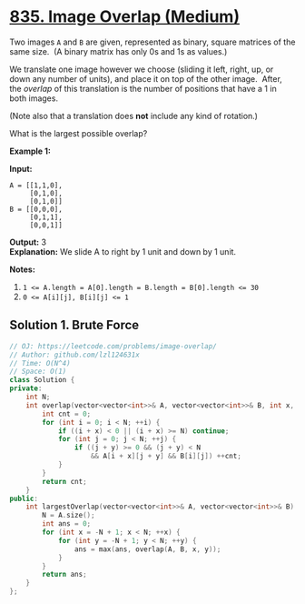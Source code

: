 # [835. Image Overlap (Medium)](https://leetcode.com/problems/image-overlap/)

Two images `A` and `B` are given, represented as binary, square matrices of the same size.  (A binary matrix has only 0s and 1s as values.)

We translate one image however we choose (sliding it left, right, up, or down any number of units), and place it on top of the other image.  After, the _overlap_ of this translation is the number of positions that have a 1 in both images.

(Note also that a translation does **not** include any kind of rotation.)

What is the largest possible overlap?

**Example 1:**

**Input:**
```
A = [[1,1,0],
     [0,1,0],
     [0,1,0]]
B = [[0,0,0],
     [0,1,1],
     [0,0,1]]
```

**Output:** 3  
**Explanation:** We slide A to right by 1 unit and down by 1 unit.

**Notes:** 

1.  `1 <= A.length = A[0].length = B.length = B[0].length <= 30`
2.  `0 <= A[i][j], B[i][j] <= 1`

## Solution 1. Brute Force

```cpp
// OJ: https://leetcode.com/problems/image-overlap/
// Author: github.com/lzl124631x
// Time: O(N^4)
// Space: O(1)
class Solution {
private:
    int N;
    int overlap(vector<vector<int>>& A, vector<vector<int>>& B, int x, int y) {
        int cnt = 0;
        for (int i = 0; i < N; ++i) {
            if ((i + x) < 0 || (i + x) >= N) continue;
            for (int j = 0; j < N; ++j) {
                if ((j + y) >= 0 && (j + y) < N
                    && A[i + x][j + y] && B[i][j]) ++cnt;
            }
        }
        return cnt;
    }
public:
    int largestOverlap(vector<vector<int>>& A, vector<vector<int>>& B) {
        N = A.size();
        int ans = 0;
        for (int x = -N + 1; x < N; ++x) {
            for (int y = -N + 1; y < N; ++y) {
                ans = max(ans, overlap(A, B, x, y));
            }
        }
        return ans;
    }
};
```
